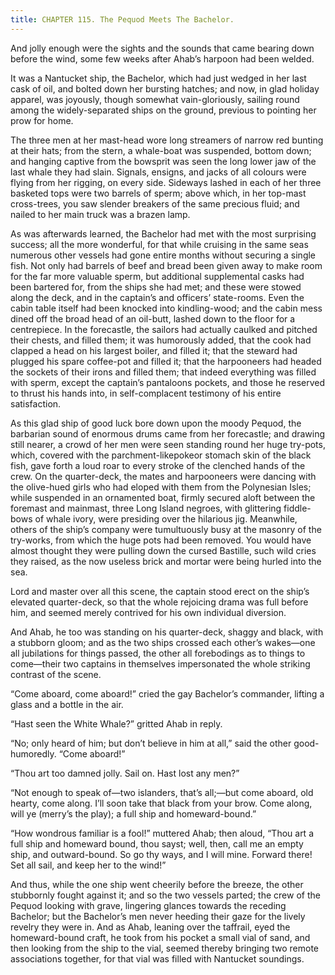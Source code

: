 ```yaml
---
title: CHAPTER 115. The Pequod Meets The Bachelor.
---
```


And jolly enough were the sights and the sounds that came bearing down before the wind, some few weeks after Ahab’s harpoon had been welded.

It was a Nantucket ship, the Bachelor, which had just wedged in her last cask of oil, and bolted down her bursting hatches; and now, in glad holiday apparel, was joyously, though somewhat vain-gloriously, sailing round among the widely-separated ships on the ground, previous to pointing her prow for home.

The three men at her mast-head wore long streamers of narrow red bunting at their hats; from the stern, a whale-boat was suspended, bottom down; and hanging captive from the bowsprit was seen the long lower jaw of the last whale they had slain. Signals, ensigns, and jacks of all colours were flying from her rigging, on every side. Sideways lashed in each of her three basketed tops were two barrels of sperm; above which, in her top-mast cross-trees, you saw slender breakers of the same precious fluid; and nailed to her main truck was a brazen lamp.

As was afterwards learned, the Bachelor had met with the most surprising success; all the more wonderful, for that while cruising in the same seas numerous other vessels had gone entire months without securing a single fish. Not only had barrels of beef and bread been given away to make room for the far more valuable sperm, but additional supplemental casks had been bartered for, from the ships she had met; and these were stowed along the deck, and in the captain’s and officers’ state-rooms. Even the cabin table itself had been knocked into kindling-wood; and the cabin mess dined off the broad head of an oil-butt, lashed down to the floor for a centrepiece. In the forecastle, the sailors had actually caulked and pitched their chests, and filled them; it was humorously added, that the cook had clapped a head on his largest boiler, and filled it; that the steward had plugged his spare coffee-pot and filled it; that the harpooneers had headed the sockets of their irons and filled them; that indeed everything was filled with sperm, except the captain’s pantaloons pockets, and those he reserved to thrust his hands into, in self-complacent testimony of his entire satisfaction.

As this glad ship of good luck bore down upon the moody Pequod, the barbarian sound of enormous drums came from her forecastle; and drawing still nearer, a crowd of her men were seen standing round her huge try-pots, which, covered with the parchment-likepokeor stomach skin of the black fish, gave forth a loud roar to every stroke of the clenched hands of the crew. On the quarter-deck, the mates and harpooneers were dancing with the olive-hued girls who had eloped with them from the Polynesian Isles; while suspended in an ornamented boat, firmly secured aloft between the foremast and mainmast, three Long Island negroes, with glittering fiddle-bows of whale ivory, were presiding over the hilarious jig. Meanwhile, others of the ship’s company were tumultuously busy at the masonry of the try-works, from which the huge pots had been removed. You would have almost thought they were pulling down the cursed Bastille, such wild cries they raised, as the now useless brick and mortar were being hurled into the sea.

Lord and master over all this scene, the captain stood erect on the ship’s elevated quarter-deck, so that the whole rejoicing drama was full before him, and seemed merely contrived for his own individual diversion.

And Ahab, he too was standing on his quarter-deck, shaggy and black, with a stubborn gloom; and as the two ships crossed each other’s wakes—one all jubilations for things passed, the other all forebodings as to things to come—their two captains in themselves impersonated the whole striking contrast of the scene.

“Come aboard, come aboard!” cried the gay Bachelor’s commander, lifting a glass and a bottle in the air.

“Hast seen the White Whale?” gritted Ahab in reply.

“No; only heard of him; but don’t believe in him at all,” said the other good-humoredly. “Come aboard!”

“Thou art too damned jolly. Sail on. Hast lost any men?”

“Not enough to speak of—two islanders, that’s all;—but come aboard, old hearty, come along. I’ll soon take that black from your brow. Come along, will ye (merry’s the play); a full ship and homeward-bound.”

“How wondrous familiar is a fool!” muttered Ahab; then aloud, “Thou art a full ship and homeward bound, thou sayst; well, then, call me an empty ship, and outward-bound. So go thy ways, and I will mine. Forward there! Set all sail, and keep her to the wind!”

And thus, while the one ship went cheerily before the breeze, the other stubbornly fought against it; and so the two vessels parted; the crew of the Pequod looking with grave, lingering glances towards the receding Bachelor; but the Bachelor’s men never heeding their gaze for the lively revelry they were in. And as Ahab, leaning over the taffrail, eyed the homeward-bound craft, he took from his pocket a small vial of sand, and then looking from the ship to the vial, seemed thereby bringing two remote associations together, for that vial was filled with Nantucket soundings.